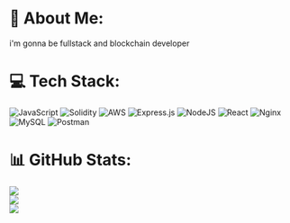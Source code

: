 # 💫 About Me:
i'm gonna be fullstack and blockchain developer
<!--
**sungjinWi/sungjinWi** is a ✨ _special_ ✨ repository because its `README.md` (this file) appears on your GitHub profile.

Here are some ideas to get you started:

- 🔭 I’m currently working on ...
- 🌱 I’m currently learning ...
- 👯 I’m looking to collaborate on ...
- 🤔 I’m looking for help with ...
- 💬 Ask me about ...
- 📫 How to reach me: ...
- 😄 Pronouns: ...
- ⚡ Fun fact: ...
-->





# 💻 Tech Stack:
![JavaScript](https://img.shields.io/badge/javascript-%23323330.svg?style=for-the-badge&logo=javascript&logoColor=%23F7DF1E) ![Solidity](https://img.shields.io/badge/Solidity-%23363636.svg?style=for-the-badge&logo=solidity&logoColor=white) ![AWS](https://img.shields.io/badge/AWS-%23FF9900.svg?style=for-the-badge&logo=amazon-aws&logoColor=white) ![Express.js](https://img.shields.io/badge/express.js-%23404d59.svg?style=for-the-badge&logo=express&logoColor=%2361DAFB) ![NodeJS](https://img.shields.io/badge/node.js-6DA55F?style=for-the-badge&logo=node.js&logoColor=white) ![React](https://img.shields.io/badge/react-%2320232a.svg?style=for-the-badge&logo=react&logoColor=%2361DAFB) ![Nginx](https://img.shields.io/badge/nginx-%23009639.svg?style=for-the-badge&logo=nginx&logoColor=white) ![MySQL](https://img.shields.io/badge/mysql-%2300f.svg?style=for-the-badge&logo=mysql&logoColor=white) ![Postman](https://img.shields.io/badge/Postman-FF6C37?style=for-the-badge&logo=postman&logoColor=white)
# 📊 GitHub Stats:
![](https://github-readme-stats.vercel.app/api?username=sungjinwi&theme=dracula&hide_border=true&include_all_commits=true&count_private=false)<br/>
![](https://github-readme-streak-stats.herokuapp.com/?user=sungjinwi&theme=dracula&hide_border=true)<br/>
![](https://github-readme-stats.vercel.app/api/top-langs/?username=sungjinwi&theme=dracula&hide_border=true&include_all_commits=true&count_private=false&layout=compact)

<!-- ### 🔝 Top Contributed Repo
![](https://github-contributor-stats.vercel.app/api?username=sungjinwi&limit=5&theme=dracula&combine_all_yearly_contributions=true) -->

<!-- Proudly created with GPRM ( https://gprm.itsvg.in ) -->